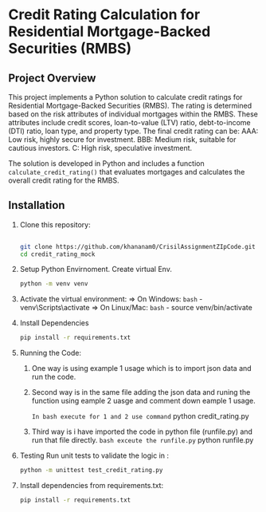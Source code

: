 # Credit Rating Calculation for Residential Mortgage-Backed Securities (RMBS)

## Project Overview
This project implements a Python solution to calculate credit ratings for Residential Mortgage-Backed Securities (RMBS). The rating is determined based on the risk attributes of individual mortgages within the RMBS. These attributes include credit scores, loan-to-value (LTV) ratio, debt-to-income (DTI) ratio, loan type, and property type.
The final credit rating can be:
    AAA: Low risk, highly secure for investment.
    BBB: Medium risk, suitable for cautious investors.
    C: High risk, speculative investment.



The solution is developed in Python and includes a function `calculate_credit_rating()` that evaluates mortgages and calculates the overall credit rating for the RMBS.

## Installation
1. Clone this repository:
   ```bash
  
   git clone https://github.com/khananam0/CrisilAssignmentZIpCode.git 
   cd credit_rating_mock

2. Setup Python Envirnoment. Create virtual Env.
    ```bash
    python -m venv venv

3. Activate the virtual environment:
    => On Windows: ```bash``` - venv\Scripts\activate
    => On Linux/Mac: ```bash``` - source venv/bin/activate

4. Install Dependencies
    ```bash
    pip install -r requirements.txt

5. Running the Code:
    1. One way is using example 1 usage which is to import json data and run the code.
    2. Second way is in the same file adding the json data and runing the function using eample 2 uasge and comment down eample 1 usage.

        ```In bash execute for 1 and 2 use command```
        python credit_rating.py
    3. Third way is i have imported the code in python file (runfile.py) and run that file directly. 
        ```bash exceute the runfile.py```
        python runfile.py


6. Testing
    Run unit tests to validate the logic in :
    ```bash
    python -m unittest test_credit_rating.py


7. Install dependencies from requirements.txt:
    ```bash
    pip install -r requirements.txt



